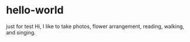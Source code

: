 # hello-world
just for test
Hi, I like to take photos, flower arrangement, reading, walking, and singing.
